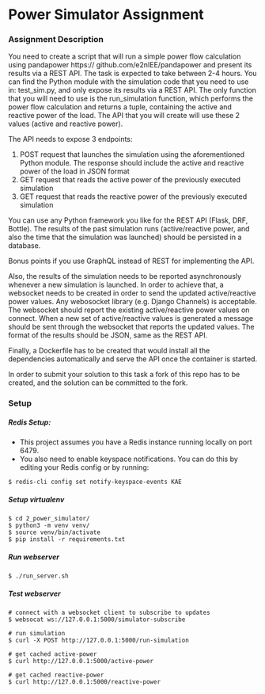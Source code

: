 # Power Simulator Assignment


### Assignment Description

You need to create a script that will run a simple power flow calculation using pandapower https:// github.com/e2nIEE/pandapower and present its results via a REST API. The task is expected to take between 2-4 hours. 
You can find the Python module with the simulation code that you need to use in: test_sim.py, and only expose its results via a REST API. The only function that you will need to use is the run_simulation function, which performs the power flow calculation and returns a tuple, containing the active and reactive power of the load. The API that you will create will use these 2 values (active and reactive power).

The API needs to expose 3 endpoints:
1. POST request that launches the simulation using the aforementioned Python module. The response should include the active and reactive power of the load in JSON format
2. GET request that reads the active power of the previously executed simulation 
3. GET request that reads the reactive power of the previously executed simulation 

You can use any Python framework you like for the REST API (Flask, DRF, Bottle). The results of the past simulation runs (active/reactive power, and also the time that the simulation was launched) should be persisted in a database. 

Bonus points if you use GraphQL instead of REST for implementing the API. 

Also, the results of the simulation needs to be reported asynchronously whenever a new simulation is launched. In order to achieve that, a websocket needs to be created in order to send the updated active/reactive power values. Any webosocket library (e.g. Django Channels) is acceptable. The websocket should report the existing active/reactive power values on connect. When a new set of active/reactive values is generated a message should be sent through the websocket that reports the updated values. The format of the results should be JSON, same as the REST API. 

Finally, a Dockerfile has to be created that would install all the dependencies automatically and serve the API once the container is started. 

In order to submit your solution to this task a fork of this repo has to be created, and the solution can be committed to the fork.


### Setup

##### Redis Setup:

* This project assumes you have a Redis instance running locally on port 6479. 
* You also need to enable keyspace notifications. You can do this by editing your Redis config or by running:

```
$ redis-cli config set notify-keyspace-events KAE
```

##### Setup virtualenv

```
$ cd 2_power_simulator/
$ python3 -m venv venv/
$ source venv/bin/activate
$ pip install -r requirements.txt
```

##### Run webserver

```
$ ./run_server.sh
```

##### Test webserver

```
# connect with a websocket client to subscribe to updates
$ websocat ws://127.0.0.1:5000/simulator-subscribe

# run simulation
$ curl -X POST http://127.0.0.1:5000/run-simulation

# get cached active-power
$ curl http://127.0.0.1:5000/active-power

# get cached reactive-power
$ curl http://127.0.0.1:5000/reactive-power
```
